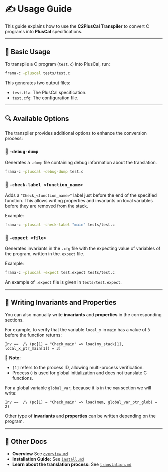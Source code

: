 # ✍️ Usage Guide

This guide explains how to use the **C2PlusCal Transpiler** to convert C
programs into **PlusCal** specifications.

---

## 📌 Basic Usage

To transpile a C program (`test.c`) into PlusCal, run:

```bash
frama-c -pluscal tests/test.c
```

This generates two output files:
- `test.tla`: The PlusCal specification.
- `test.cfg`: The configuration file.

---

## 🔍 Available Options

The transpiler provides additional options to enhance the conversion process:

### 🔹 `-debug-dump`
Generates a `.dump` file containing debug information about the translation.

```bash
frama-c -pluscal -debug-dump test.c
```

### 🔹 `-check-label <function_name>`
Adds a `"Check_<function_name>"` label just before the end of the specified function.
This allows writing properties and invariants on local variables before they are removed from the stack.

Example:

```bash
frama-c -pluscal -check-label "main" tests/test.c
```

### 🔹 `-expect <file>`
Generates invariants in the `.cfg` file with the expecting value of variables of the program, written in the`.expect` file.

Example:

```bash
frama-c -pluscal -expect test.expect tests/test.c
```

An example of `.expect` file is given in `tests/test.expect`.

---

## 📄 Writing Invariants and Properties

You can also manually write **invariants** and **properties** in the corresponding sections.

For example, to verify that the variable `local_x` in `main` has a value of `3` before the function returns:

```tla
Inv ==  /\ (pc[1] = "Check_main" => load(my_stack[1], local_x_ptr_main[1]) = 3)
```

📌 **Note:**
- `[1]` refers to the process ID, allowing multi-process verification.
- Process `0` is used for global initialization and does not translate C functions.

For a global variable `global_var`, because it is in the `mem` section we will write:

```tla
Inv ==  /\ (pc[1] = "Check_main" => load(mem, global_var_ptr_glob) = 2)
```

Other type of **invariants** and **properties** can be written depending on the program.

---

## 🏁 Other Docs

- **Overview** See [`overview.md`](./overview.md)
- **Installation Guide:** See [`install.md`](./install.md)
- **Learn about the translation process:** See [`translation.md`](./translation.md)
